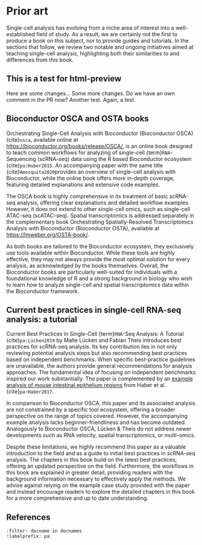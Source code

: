 # Prior art

Single-cell analysis has evolving from a niche area of interest into a well-established field of study.
As a result, we are certainly not the first to produce a book on this subject, nor to provide guides and tutorials.
In the sections that follow, we review two notable and ongoing initiatives aimed at teaching single-cell analysis, highlighting both their similarities to and differences from this book.

## This is a test for html-preview

Here are some changes...
Some more changes. Do we have an own comment in the PR now?
Another test.
Again, a test.

## Bioconductor OSCA and OSTA books

Orchestrating Single-Cell Analysis with Bioconductor (Bioconductor OSCA) {cite}`osca`, available online at https://bioconductor.org/books/release/OSCA/, is an online book designed to teach common workflows for analyzing of single-cell {term}`RNA`-Sequencing (scRNA-seq) data using the R based Bioconductor ecosystem {cite}`pa:Huber2015`.
An accompanying paper with the same title {cite}`Amezquita2020`provides an overview of single-cell analysis with Bioconductor, while the online book offers more in-depth coverage, featuring detailed explanations and extensive code examples.

The OSCA book is highly comprehensive in its treatment of basic scRNA-seq analysis, offering clear explanations and detailed workflow examples.
However, it does not extend to other single-cell omics, such as single-cell ATAC-seq (scATAC-seq).
Spatial transcriptomics is addressed separately in the complementary book Orchestrating Spatially-Resolved Transcriptomics Analysis with Bioconductor (Bioconductor OSTA), available at https://lmweber.org/OSTA-book/.

As both books are tailored to the Bioconductor ecosystem, they exclusively use tools available within Bioconductor.
While these tools are highly effective, they may not always provide the most optimal solution for every analysis, as acknowledged by the books themselves.
Overall, the Bioconductor books are particularly well-suited for individuals with a foundational knowledge of R and a strong background in biology who wish to learn how to analyze single-cell and spatial transcriptomics data within the Bioconductor framework.

## Current best practices in single-cell RNA-seq analysis: a tutorial

Current Best Practices in Single-Cell {term}`RNA`-Seq Analysis: A Tutorial {cite}`pa:Lücken2019` by Malte Lücken and Fabian Theis introduces best practices for scRNA-seq analysis.
Its key contribution lies in not only reviewing potential analysis steps but also recommending best practices based on independent benchmarks.
When specific best-practice guidelines are unavailable, the authors provide general recommendations for analysis approaches.
The fundamental idea of focusing on independent benchmarks inspired our work substantially.
The paper is complemented by an [example analysis of mouse intestinal epithelium regions](https://github.com/theislab/single-cell-tutorial/) from Haber et al. {cite}`pa:Haber2017`.

In comparison to Bioconductor OSCA, this paper and its associated analysis are not constrained by a specific tool ecosystem, offering a broader perspective on the range of topics covered.
However, the accompanying example analysis lacks beginner-friendliness and has become outdated.
Analogously to Bioconductor OSCA, Lücken & Theis do not address newer developments such as RNA velocity, spatial transcriptomics, or multi-omics.

Despite these limitations, we highly recommend this paper as a valuable introduction to the field and as a guide to initial best practices in scRNA-seq analysis.
The chapters in this book build on the latest best practices, offering an updated perspective on the field. Furthermore, the workflows in this book are explained in greater detail, providing readers with the background information necessary to effectively apply the methods.
We advise against relying on the example case study provided with the paper and instead encourage readers to explore the detailed chapters in this book for a more comprehensive and up to date understanding.

## References

```{bibliography}
:filter: docname in docnames
:labelprefix: pa
```
